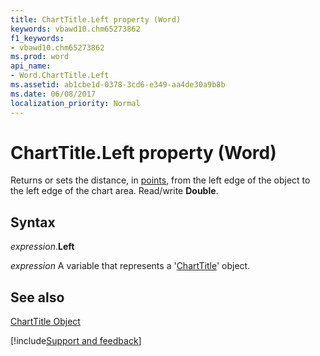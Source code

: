 ```yaml
---
title: ChartTitle.Left property (Word)
keywords: vbawd10.chm65273862
f1_keywords:
- vbawd10.chm65273862
ms.prod: word
api_name:
- Word.ChartTitle.Left
ms.assetid: ab1cbe1d-0378-3cd6-e349-aa4de30a9b8b
ms.date: 06/08/2017
localization_priority: Normal
---
```



# ChartTitle.Left property (Word)

Returns or sets the distance, in [points](../language/glossary/vbe-glossary.md#point), from the left edge of the object to the left edge of the chart area. Read/write  **Double**.


## Syntax

_expression_.**Left**

 _expression_ A variable that represents a '[ChartTitle](Word.ChartTitle.md)' object.


## See also


[ChartTitle Object](Word.ChartTitle.md)

[!include[Support and feedback](~/includes/feedback-boilerplate.md)]